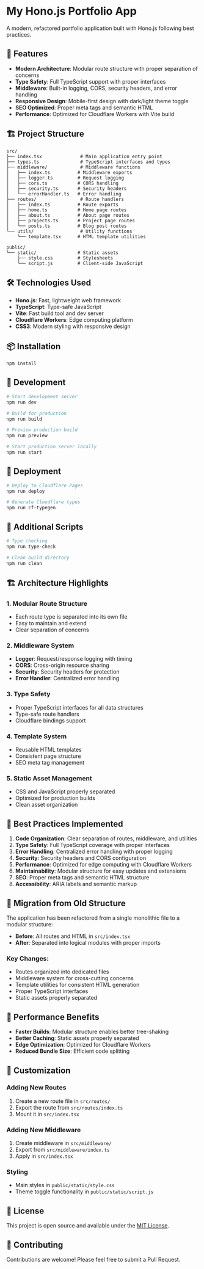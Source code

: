 # My Hono.js Portfolio App

A modern, refactored portfolio application built with Hono.js following best practices.

## 🚀 Features

- **Modern Architecture**: Modular route structure with proper separation of concerns
- **Type Safety**: Full TypeScript support with proper interfaces
- **Middleware**: Built-in logging, CORS, security headers, and error handling
- **Responsive Design**: Mobile-first design with dark/light theme toggle
- **SEO Optimized**: Proper meta tags and semantic HTML
- **Performance**: Optimized for Cloudflare Workers with Vite build

## 🏗️ Project Structure

```
src/
├── index.tsx              # Main application entry point
├── types.ts               # TypeScript interfaces and types
├── middleware/            # Middleware functions
│   ├── index.ts          # Middleware exports
│   ├── logger.ts         # Request logging
│   ├── cors.ts           # CORS handling
│   ├── security.ts       # Security headers
│   └── errorHandler.ts   # Error handling
├── routes/                # Route handlers
│   ├── index.ts          # Route exports
│   ├── home.ts           # Home page routes
│   ├── about.ts          # About page routes
│   ├── projects.ts       # Project page routes
│   └── posts.ts          # Blog post routes
└── utils/                 # Utility functions
    └── template.tsx      # HTML template utilities

public/
└── static/               # Static assets
    ├── style.css         # Stylesheets
    └── script.js         # Client-side JavaScript
```

## 🛠️ Technologies Used

- **Hono.js**: Fast, lightweight web framework
- **TypeScript**: Type-safe JavaScript
- **Vite**: Fast build tool and dev server
- **Cloudflare Workers**: Edge computing platform
- **CSS3**: Modern styling with responsive design

## 📦 Installation

```bash
npm install
```

## 🚀 Development

```bash
# Start development server
npm run dev

# Build for production
npm run build

# Preview production build
npm run preview

# Start production server locally
npm run start
```

## 🚀 Deployment

```bash
# Deploy to Cloudflare Pages
npm run deploy

# Generate Cloudflare types
npm run cf-typegen
```

## 🔧 Additional Scripts

```bash
# Type checking
npm run type-check

# Clean build directory
npm run clean
```

## 🏗️ Architecture Highlights

### 1. **Modular Route Structure**
- Each route type is separated into its own file
- Easy to maintain and extend
- Clear separation of concerns

### 2. **Middleware System**
- **Logger**: Request/response logging with timing
- **CORS**: Cross-origin resource sharing
- **Security**: Security headers for protection
- **Error Handler**: Centralized error handling

### 3. **Type Safety**
- Proper TypeScript interfaces for all data structures
- Type-safe route handlers
- Cloudflare bindings support

### 4. **Template System**
- Reusable HTML templates
- Consistent page structure
- SEO meta tag management

### 5. **Static Asset Management**
- CSS and JavaScript properly separated
- Optimized for production builds
- Clean asset organization

## 🌟 Best Practices Implemented

1. **Code Organization**: Clear separation of routes, middleware, and utilities
2. **Type Safety**: Full TypeScript coverage with proper interfaces
3. **Error Handling**: Centralized error handling with proper logging
4. **Security**: Security headers and CORS configuration
5. **Performance**: Optimized for edge computing with Cloudflare Workers
6. **Maintainability**: Modular structure for easy updates and extensions
7. **SEO**: Proper meta tags and semantic HTML structure
8. **Accessibility**: ARIA labels and semantic markup

## 🔄 Migration from Old Structure

The application has been refactored from a single monolithic file to a modular structure:

- **Before**: All routes and HTML in `src/index.tsx`
- **After**: Separated into logical modules with proper imports

### Key Changes:
- Routes organized into dedicated files
- Middleware system for cross-cutting concerns
- Template utilities for consistent HTML generation
- Proper TypeScript interfaces
- Static assets properly separated

## 🚀 Performance Benefits

- **Faster Builds**: Modular structure enables better tree-shaking
- **Better Caching**: Static assets properly separated
- **Edge Optimization**: Optimized for Cloudflare Workers
- **Reduced Bundle Size**: Efficient code splitting

## 🔧 Customization

### Adding New Routes
1. Create a new route file in `src/routes/`
2. Export the route from `src/routes/index.ts`
3. Mount it in `src/index.tsx`

### Adding New Middleware
1. Create middleware in `src/middleware/`
2. Export from `src/middleware/index.ts`
3. Apply in `src/index.tsx`

### Styling
- Main styles in `public/static/style.css`
- Theme toggle functionality in `public/static/script.js`

## 📝 License

This project is open source and available under the [MIT License](LICENSE).

## 🤝 Contributing

Contributions are welcome! Please feel free to submit a Pull Request.
